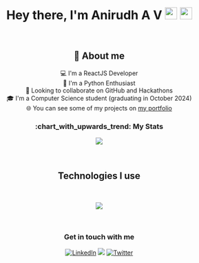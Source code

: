 <!-- - 👋 Hi, I’m @Anirudh-A-V
- I am a ReactJS Developer, Python Enthusiast and an aspiring Entrepenuer
- 👀 I’m keen on learning new things and updating myself with the newest technologies as per industry standards.
- 🌱 I’m currently learning the NoSQL Database MongoDB.
- 💞️ I’m looking to collaborate on GitHub and Hackathons
- 📫 How to reach me anirudh.av02@gmail.com, or 
  - you can also approach me through linkedIn -> https://www.linkedin.com/in/anirudh-a-v-920858221/
</br> -->


<h1 align="center">Hey there, I'm Anirudh A V <img src="https://media.giphy.com/media/hvRJCLFzcasrR4ia7z/giphy.gif" width="28"> <img src="https://emojis.slackmojis.com/emojis/images/1531849430/4246/blob-sunglasses.gif?1531849430" width="28"/></h1>

<br>
<h2 align="center"> 📖 About me</h2>
<div align="center">

💻 I'm a ReactJS Developer<br>
🎨 I'm a Python Enthusiast<br>
💞️ Looking to collaborate on GitHub and Hackathons<br>
🎓 I'm a Computer Science student (graduating in October 2024)<br>
🌐 You can see some of my projects on [my portfolio](#)<br>
</div>

<h3 align="center">:chart_with_upwards_trend: My Stats</h3>
<p align="center">
  <a href="#">
    <img src="https://github-readme-streak-stats.herokuapp.com/?user=Anirudh-A-V"/>
  </a>
</p>


<br>


<h2 align="center">Technologies I use</h2>
<br>
<p align="center">
  <a href="https://skillicons.dev">
    <img src="https://skillicons.dev/icons?i=react,js,html,css,py,c,java,bootstrap,django,flask,nodejs,express,firebase,vite,git,github,heroku,linux,mysql,sqlite,mongodb,figma,vscode,atom&perline=8" />
  </a>
</p>


<br>


<h3 align="center">Get in touch with me</h3>

<p align="center">
  <a href="https://www.linkedin.com/in/anirudh-a-v-920858221/"><img alt="LinkedIn" title="LinkedIn" src="https://img.shields.io/badge/-LinkedIn-0077B5?style=for-the-badge&logo=linkedin&logoColor=white"/></a>
  <a href="mailto:anirudh.av02@gmail.com"><img src="https://img.shields.io/badge/Gmail-D14836?style=for-the-badge&logo=gmail&logoColor=white"></a>
  <a href="https://twitter.com/anirudh_av02"><img alt="Twitter" title="Twitter" src="https://img.shields.io/badge/-Twitter-1DA1F2?style=for-the-badge&logo=twitter&logoColor=white"/></a>
  <!--- <a href="#"><img src="https://komarev.com/ghpvc/?username=Anirudh-A-V&style=for-the-badge"></a> --->
  <!---
  <a href=""><img alt="Youtube" title="Youtube" src="https://img.shields.io/badge/-YouTube-red?style=for-the-badge&logo=youtube&logoColor=white"/></a>
  <a href=""><img src="https://img.shields.io/badge/DEV.TO-%230A0A0A.svg?&style=for-the-badge&logo=dev.to&logoColor=white"></a>
  <a href=""><img src="https://img.shields.io/badge/Linktree-39E09B.svg?style=for-the-badge&logo=Linktree&logoColor=white"></a>
  --->

</p>




<!-- [![trophy](https://github-profile-trophy.vercel.app/?username=Anirudh-A-V&rank=-C,-B&theme=onedark)](https://github.com/ryo-ma/github-profile-trophy) -->

<!---
[![Anirudh's GitHub stats](https://github-readme-stats.vercel.app/api?username=Anirudh-A-V&count_private=true&show_icons=true)](https://github.com/anuraghazra/github-readme-stats)
--->

